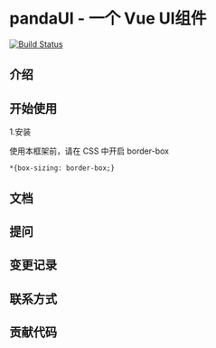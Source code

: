 # pandaUI - 一个 Vue UI组件

[![Build Status](https://travis-ci.org/shawnjonchan/pandaUI-demo.svg?branch=main)](https://travis-ci.org/shawnjonchan/pandaUI-demo)

## 介绍

## 开始使用

1.安装

使用本框架前，请在 CSS 中开启  border-box
```
*{box-sizing: border-box;}
```

## 文档

## 提问

## 变更记录

## 联系方式

## 贡献代码